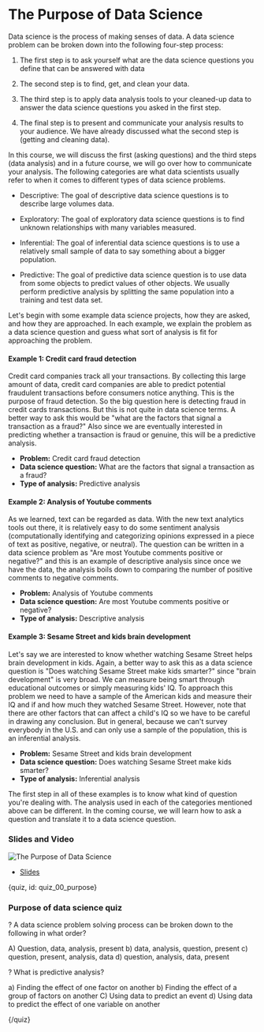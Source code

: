 # The Purpose of Data Science

Data science is the process of making senses of data. A data science problem can be broken down into the following four-step process:

1. The first step is to ask yourself what are the data science questions you define that can be answered with data

2. The second step is to find, get, and clean your data.

3. The third step is to apply data analysis tools to your cleaned-up data to answer the data science questions you asked in the first step.

4. The final step is to present and communicate your analysis results to your audience. We have already discussed what the second step is (getting and cleaning data).


In this course, we will discuss the first (asking questions) and the third steps (data analysis) and in a future course, we will go over how to communicate your analysis. The following categories are what data scientists usually refer to when it comes to different types of data science problems.

* Descriptive: The goal of descriptive data science questions is to describe large volumes data.

* Exploratory: The goal of exploratory data science questions is to find unknown relationships with many variables measured.

* Inferential: The goal of inferential data science questions is to use a relatively small sample of data to say something about a bigger population.

* Predictive: The goal of predictive data science question is to use data from some objects to predict values of other objects. We usually perform predictive analysis by splitting the same population into a training and test data set.


Let's begin with some example data science projects, how they are asked, and how they are approached. In each example, we explain the problem as a data science question and guess what sort of analysis is fit for approaching the problem.

#### Example 1: Credit card fraud detection

Credit card companies track all your transactions. By collecting this large amount of data, credit card companies are able to predict potential fraudulent transactions before consumers notice anything. This is the purpose of fraud detection. So the big question here is detecting fraud in credit cards transactions. But this is not quite in data science terms. A better way to ask this would be "what are the factors that signal a transaction as a fraud?" Also since we are eventually interested in predicting whether a transaction is fraud or genuine, this will be a predictive analysis.

- **Problem:** Credit card fraud detection
- **Data science question:** What are the factors that signal a transaction as a fraud?
- **Type of analysis:** Predictive analysis


#### Example 2: Analysis of Youtube comments

As we learned, text can be regarded as data. With the new text analytics tools out there, it is relatively easy to do some sentiment analysis (computationally identifying and categorizing opinions expressed in a piece of text as positive, negative, or neutral). The question can be written in a data science problem as "Are most Youtube comments positive or negative?" and this is an example of descriptive analysis since once we have the data, the analysis boils down to comparing the number of positive comments to negative comments.

- **Problem:** Analysis of Youtube comments
- **Data science question:** Are most Youtube comments positive or negative?
- **Type of analysis:** Descriptive analysis


#### Example 3: Sesame Street and kids brain development

Let's say we are interested to know whether watching Sesame Street helps brain development in kids. Again, a better way to ask this as a data science question is "Does watching Sesame Street make kids smarter?" since "brain development" is very broad. We can measure being smart through educational outcomes or simply measuring kids' IQ. To approach this problem we need to have a sample of the American kids and measure their IQ and if and how much they watched Sesame Street. However, note that there are other factors that can affect a child's IQ so we have to be careful in drawing any conclusion. But in general, because we can't survey everybody in the U.S. and can only use a sample of the population, this is an inferential analysis.

- **Problem:** Sesame Street and kids brain development
- **Data science question:** Does watching Sesame Street make kids smarter?
- **Type of analysis:** Inferential analysis


The first step in all of these examples is to know what kind of question you're dealing with. The analysis used in each of the categories mentioned above can be different. In the coming course, we will learn how to ask a question and translate it to a data science question.



### Slides and Video

![The Purpose of Data Science](UPDATE)

* [Slides](https://docs.google.com/presentation/d/1VIyLthjLSXikF1euqPNA71cnT_C1kSZhDbIPe8uzg9I/edit?usp=sharing)

{quiz, id: quiz_00_purpose}

### Purpose of data science quiz

? A data science problem solving process can be broken down to the following in what order?

A) Question, data, analysis, present
b) data, analysis, question, present
c) question, present, analysis, data
d) question, analysis, data, present


? What is predictive analysis?

a) Finding the effect of one factor on another
b) Finding the effect of a group of factors on another
C) Using data to predict an event
d) Using data to predict the effect of one variable on another


{/quiz}
